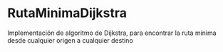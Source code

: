 # RutaMinimaDijkstra
Implementación de algoritmo de Dijkstra, para encontrar la ruta minima desde cualquier origen a cualquier destino
